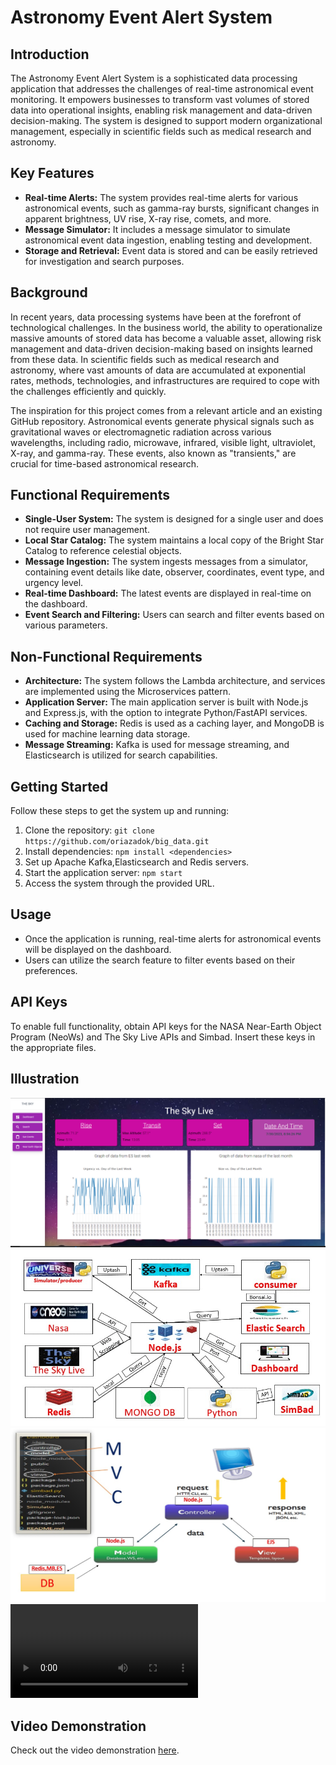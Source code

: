 # Astronomy Event Alert System

## Introduction

The Astronomy Event Alert System is a sophisticated data processing application that addresses the challenges of real-time astronomical event monitoring. It empowers businesses to transform vast volumes of stored data into operational insights, enabling risk management and data-driven decision-making. The system is designed to support modern organizational management, especially in scientific fields such as medical research and astronomy.

## Key Features

- **Real-time Alerts:** The system provides real-time alerts for various astronomical events, such as gamma-ray bursts, significant changes in apparent brightness, UV rise, X-ray rise, comets, and more.
- **Message Simulator:** It includes a message simulator to simulate astronomical event data ingestion, enabling testing and development.
- **Storage and Retrieval:** Event data is stored and can be easily retrieved for investigation and search purposes.

## Background

In recent years, data processing systems have been at the forefront of technological challenges. In the business world, the ability to operationalize massive amounts of stored data has become a valuable asset, allowing risk management and data-driven decision-making based on insights learned from these data. In scientific fields such as medical research and astronomy, where vast amounts of data are accumulated at exponential rates, methods, technologies, and infrastructures are required to cope with the challenges efficiently and quickly.

The inspiration for this project comes from a relevant article and an existing GitHub repository. Astronomical events generate physical signals such as gravitational waves or electromagnetic radiation across various wavelengths, including radio, microwave, infrared, visible light, ultraviolet, X-ray, and gamma-ray. These events, also known as "transients," are crucial for time-based astronomical research.

## Functional Requirements

- **Single-User System:** The system is designed for a single user and does not require user management.
- **Local Star Catalog:** The system maintains a local copy of the Bright Star Catalog to reference celestial objects.
- **Message Ingestion:** The system ingests messages from a simulator, containing event details like date, observer, coordinates, event type, and urgency level.
- **Real-time Dashboard:** The latest events are displayed in real-time on the dashboard.
- **Event Search and Filtering:** Users can search and filter events based on various parameters.

## Non-Functional Requirements

- **Architecture:** The system follows the Lambda architecture, and services are implemented using the Microservices pattern.
- **Application Server:** The main application server is built with Node.js and Express.js, with the option to integrate Python/FastAPI services.
- **Caching and Storage:** Redis is used as a caching layer, and MongoDB is used for machine learning data storage.
- **Message Streaming:** Kafka is used for message streaming, and Elasticsearch is utilized for search capabilities.

## Getting Started

Follow these steps to get the system up and running:

1. Clone the repository: `git clone https://github.com/oriazadok/big_data.git`
2. Install dependencies: `npm install <dependencies>`
3. Set up Apache Kafka,Elasticsearch and Redis servers.
4. Start the application server: `npm start`
5. Access the system through the provided URL.

## Usage

- Once the application is running, real-time alerts for astronomical events will be displayed on the dashboard.
- Users can utilize the search feature to filter events based on their preferences.


## API Keys

To enable full functionality, obtain API keys for the NASA Near-Earth Object Program (NeoWs) and The Sky Live APIs and Simbad. Insert these keys in the appropriate files.


## Illustration

![Image](./dashboard.PNG) 
![Image](./diagram.jpeg) 
![Image](./mvc.jpeg) 
![Image](./video.mp4) 


## Video Demonstration
Check out the video demonstration [here](https://youtu.be/Ncf8nlj_n_w).
